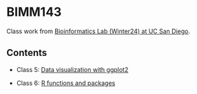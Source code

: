 # BIMM143
Class work from [Bioinformatics Lab (Winter24) at UC San Diego](https://bioboot.github.io/bimm143_W24/).

## Contents

- Class 5: [Data visualization with ggplot2](https://github.com/juliadisilvestri/BIMM143/blob/main/class05/Class05.pdf)

- Class 6: [R functions and packages]()
